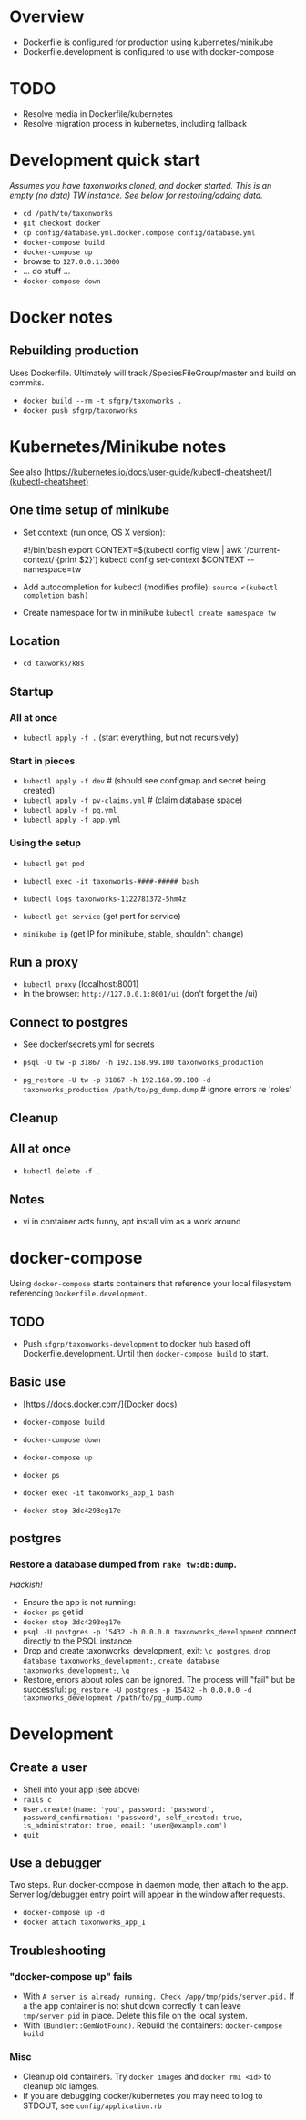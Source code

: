 
# Overview

* Dockerfile is configured for production using kubernetes/minikube
* Dockerfile.development is configured to use with docker-compose 

# TODO

* Resolve media in Dockerfile/kubernetes
* Resolve migration process in kubernetes, including fallback

# Development quick start

_Assumes you have taxonworks cloned, and docker started. This is an empty (no data) TW instance. See below for restoring/adding data._

* `cd /path/to/taxonworks`
* `git checkout docker`
* `cp config/database.yml.docker.compose config/database.yml`
* `docker-compose build`
* `docker-compose up`
* browse to `127.0.0.1:3000`
* ... do stuff ...
* `docker-compose down`

# Docker notes

## Rebuilding production

Uses Dockerfile.  Ultimately will track /SpeciesFileGroup/master and build on commits.

* `docker build --rm -t sfgrp/taxonworks .` 
* `docker push sfgrp/taxonworks`

# Kubernetes/Minikube notes 

See also [https://kubernetes.io/docs/user-guide/kubectl-cheatsheet/](kubectl-cheatsheet)

## One time setup of minikube 

* Set context: (run once, OS X version):

    #!/bin/bash
    export CONTEXT=$(kubectl config view | awk '/current-context/ {print $2}')
    kubectl config set-context $CONTEXT --namespace=tw

* Add autocompletion for kubectl (modifies profile): `source <(kubectl completion bash)` 
* Create namespace for tw in minikube `kubectl create namespace tw`

## Location

* `cd taxworks/k8s`

## Startup

### All at once

* `kubectl apply -f .` (start everything, but not recursively)

### Start in pieces

* `kubectl apply -f dev`             # (should see configmap and secret being created)
* `kubectl apply -f pv-claims.yml`   # (claim database space)
* `kubectl apply -f pg.yml`
* `kubectl apply -f app.yml`

### Using the setup

* `kubectl get pod`
* `kubectl exec -it taxonworks-####-##### bash`
* `kubectl logs taxonworks-1122781372-5hm4z`

* `kubectl get service` (get port for service)
* `minikube ip` (get IP for minikube, stable, shouldn't change)

## Run a proxy 

* `kubectl proxy` (localhost:8001)
* In the browser: `http://127.0.0.1:8001/ui` (don't forget the /ui)

## Connect to postgres

* See docker/secrets.yml for secrets

* `psql -U tw -p 31867 -h 192.168.99.100 taxonworks_production` 
* `pg_restore -U tw -p 31867 -h 192.168.99.100 -d taxonworks_production /path/to/pg_dump.dump` # ignore errors re 'roles'

## Cleanup

## All at once
* `kubectl delete -f .`

## Notes

* vi in container acts funny, apt install vim as a work around 
# docker-compose

Using `docker-compose` starts containers that reference your local filesystem referencing `Dockerfile.development`.  

## TODO

* Push `sfgrp/taxonworks-development` to docker hub based off Dockerfile.development.  Until then `docker-compose build` to start.

## Basic use

* [https://docs.docker.com/](Docker docs)

* `docker-compose build`
* `docker-compose down`
* `docker-compose up`
* `docker ps`
* `docker exec -it taxonworks_app_1 bash`
* `docker stop 3dc4293eg17e`  

## postgres

### Restore a database dumped from `rake tw:db:dump`. 

_Hackish!_

* Ensure the app is not running:
* `docker ps` get id
* `docker stop 3dc4293eg17e` 
* `psql -U postgres -p 15432 -h 0.0.0.0 taxonworks_development` connect directly to the PSQL instance
* Drop and create taxonworks_development, exit: `\c postgres`, `drop database taxonworks_development;`, `create database taxonworks_development;`, `\q` 
* Restore, errors about roles can be ignored.  The process will "fail" but be successful: `pg_restore -U postgres -p 15432 -h 0.0.0.0 -d taxonworks_development /path/to/pg_dump.dump` 

# Development

## Create a user

* Shell into your app (see above)
* `rails c`
*  `User.create!(name: 'you', password: 'password', password_confirmation: 'password', self_created: true, is_administrator: true, email: 'user@example.com')`
* `quit`

## Use a debugger 

Two steps.  Run docker-compose in daemon mode, then attach to the app. Server log/debugger entry point will appear in the window after requests.

* `docker-compose up -d`
* `docker attach taxonworks_app_1` 

## Troubleshooting

### "docker-compose up" fails

* With `A server is already running. Check /app/tmp/pids/server.pid.` If a the app container is not shut down correctly it can leave `tmp/server.pid` in place.  Delete this file on the local system.
* With `(Bundler::GemNotFound)`. Rebuild the containers: `docker-compose build`

### Misc

* Cleanup old containers.  Try `docker images` and `docker rmi <id>` to cleanup old iamges. 
* If you are debugging docker/kubernetes you may need to log to STDOUT, see `config/application.rb`

